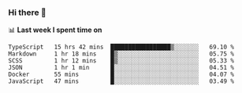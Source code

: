 ### Hi there 👋

<!--
**DBvc/DBvc** is a ✨ _special_ ✨ repository because its `README.md` (this file) appears on your GitHub profile.

Here are some ideas to get you started:

- 🔭 I’m currently working on ...
- 🌱 I’m currently learning ...
- 👯 I’m looking to collaborate on ...
- 🤔 I’m looking for help with ...
- 💬 Ask me about ...
- 📫 How to reach me: ...
- 😄 Pronouns: ...
- ⚡ Fun fact: ...
-->

📊 **Last week I spent time on**
<!--START_SECTION:waka-->

```text
TypeScript   15 hrs 42 mins  █████████████████▒░░░░░░░   69.10 %
Markdown     1 hr 18 mins    █▒░░░░░░░░░░░░░░░░░░░░░░░   05.75 %
SCSS         1 hr 12 mins    █▒░░░░░░░░░░░░░░░░░░░░░░░   05.33 %
JSON         1 hr 1 min      █░░░░░░░░░░░░░░░░░░░░░░░░   04.51 %
Docker       55 mins         █░░░░░░░░░░░░░░░░░░░░░░░░   04.07 %
JavaScript   47 mins         █░░░░░░░░░░░░░░░░░░░░░░░░   03.49 %
```

<!--END_SECTION:waka-->
